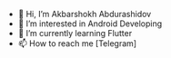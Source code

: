- 👋 Hi, I’m Akbarshokh Abdurashidov
- 👀 I’m interested in Android Developing
- 🌱 I’m currently learning Flutter
- 📫 How to reach me [Telegram]

<!---
AkbarshohAbdurashidov/AkbarshohAbdurashidov is a ✨ special ✨ repository because its `README.md` (this file) appears on your GitHub profile.
You can click the Preview link to take a look at your changes.
--->
